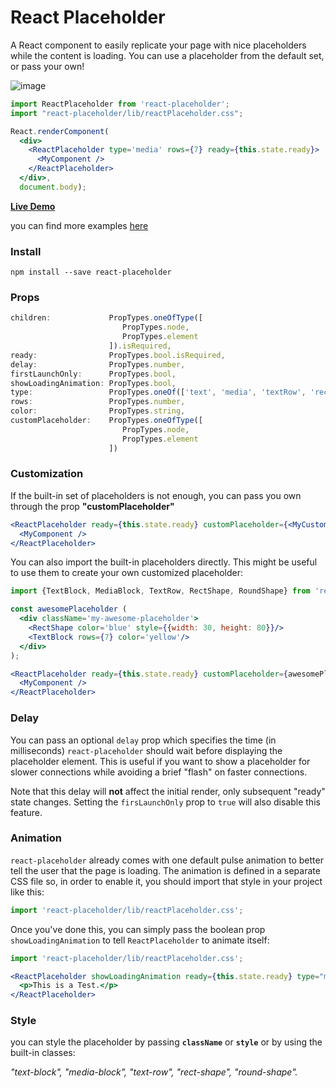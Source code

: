 # React Placeholder
A React component to easily replicate your page with nice placeholders while the content is loading.
You can use a placeholder from the default set, or pass your own!

![image](https://cloud.githubusercontent.com/assets/691940/24140211/78406120-0e1f-11e7-9738-af2b2434c50e.png)

```jsx
import ReactPlaceholder from 'react-placeholder';
import "react-placeholder/lib/reactPlaceholder.css";

React.renderComponent(
  <div>
    <ReactPlaceholder type='media' rows={7} ready={this.state.ready}>
      <MyComponent />
    </ReactPlaceholder>
  </div>,
  document.body);
```



[**Live Demo**](https://rawgit.com/buildo/react-placeholder/master/examples/build/index.html)

you can find more examples [here](https://github.com/buildo/react-placeholder/tree/master/examples)

### Install
```
npm install --save react-placeholder
```

### Props

```jsx
children:             PropTypes.oneOfType([
                         PropTypes.node,
                         PropTypes.element
                      ]).isRequired,
ready:                PropTypes.bool.isRequired,
delay:                PropTypes.number,
firstLaunchOnly:      PropTypes.bool,
showLoadingAnimation: PropTypes.bool,
type:                 PropTypes.oneOf(['text', 'media', 'textRow', 'rect', 'round']),
rows:                 PropTypes.number,
color:                PropTypes.string,
customPlaceholder:    PropTypes.oneOfType([
                         PropTypes.node,
                         PropTypes.element
                      ])
```

### Customization
If the built-in set of placeholders is not enough, you can pass you own through the prop **"customPlaceholder"**

```jsx
<ReactPlaceholder ready={this.state.ready} customPlaceholder={<MyCustomPlaceholder />}>
  <MyComponent />
</ReactPlaceholder>
```

You can also import the built-in placeholders directly. This might be useful to use them to create your own customized placeholder:

```jsx
import {TextBlock, MediaBlock, TextRow, RectShape, RoundShape} from 'react-placeholder/lib/placeholders';

const awesomePlaceholder (
  <div className='my-awesome-placeholder'>
    <RectShape color='blue' style={{width: 30, height: 80}}/>
    <TextBlock rows={7} color='yellow'/>
  </div>
);

<ReactPlaceholder ready={this.state.ready} customPlaceholder={awesomePlaceholder}>
  <MyComponent />
</ReactPlaceholder>
```

### Delay
You can pass an optional `delay` prop which specifies the time (in milliseconds) `react-placeholder` should wait before displaying the placeholder element. This is useful if you want to show a placeholder for slower connections while avoiding a brief "flash" on faster connections.

Note that this delay will __not__ affect the initial render, only subsequent "ready" state changes. Setting the `firsLaunchOnly` prop to `true` will also disable this feature.

### Animation
`react-placeholder` already comes with one default pulse animation to better tell the user that the page is loading.
The animation is defined in a separate CSS file so, in order to enable it, you should import that style in your project like this:

```js
import 'react-placeholder/lib/reactPlaceholder.css';
```

Once you've done this, you can simply pass the boolean prop `showLoadingAnimation` to tell `ReactPlaceholder` to animate itself:

```jsx
import 'react-placeholder/lib/reactPlaceholder.css';

<ReactPlaceholder showLoadingAnimation ready={this.state.ready} type="media" rows={5}>
  <p>This is a Test.</p>
</ReactPlaceholder>
```

### Style
you can style the placeholder by passing **```className```** or **```style```** or by using the built-in classes:

*"text-block", "media-block", "text-row", "rect-shape", "round-shape".*
